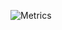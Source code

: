 ![Metrics](https://metrics.lecoq.io/gaius-qi?template=classic&notable=1&pagespeed=1&pagespeed.url=.user.website&pagespeed.detailed=false&pagespeed.screenshot=false&config.timezone=Asia%2FShanghai)
